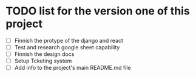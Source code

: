 # TODO list for the version one of this project

- [ ] Finnish the protype of the django and react
- [ ] Test and research google sheet capability 
- [ ] Finnish the design docs
- [ ] Setup Tcketing system
- [ ] Add info to the project's main README.md file
